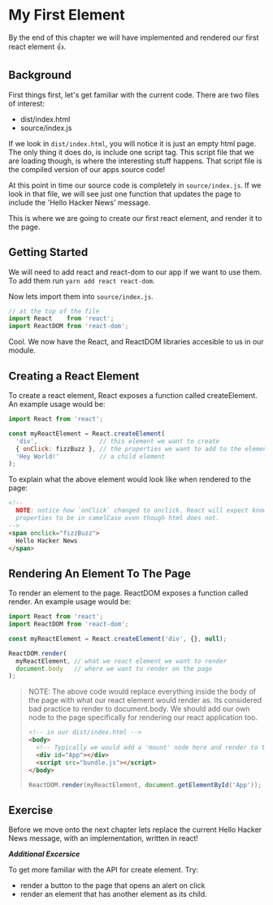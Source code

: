 # My First Element

By the end of this chapter we will have implemented and rendered our first react element 👍.

## Background

First things first, let's get familiar with the current code. There are two files of interest:

- dist/index.html
- source/index.js


If we look in `dist/index.html`, you will notice it is just an empty html page. The only thing it does do, is include one script tag. This script file that we are loading though, is where the interesting stuff happens. That script file is the compiled version of our apps source code!

At this point in time our source code is completely in `source/index.js`. If we look in that file, we will see just one function that updates the page to include the 'Hello Hacker News' message.

This is where we are going to create our first react element, and render it to the page.

## Getting Started

We will need to add react and react-dom to our app if we want to use them. To add them run `yarn add react react-dom`.

Now lets import them into `source/index.js`.

```jsx
// at the top of the file
import React    from 'react';
import ReactDOM from 'react-dom';
```

Cool. We now have the React, and ReactDOM libraries accesible to us in our module.

## Creating a React Element

To create a react element, React exposes a function called createElement. An example usage would be:

```jsx
import React from 'react';

const myReactElement = React.createElement(
  'div',                 // this element we want to create
  { onClick: fizzBuzz }, // the properties we want to add to the element
  'Hey World!'           // a child element
);

```

To explain what the above element would look like when rendered to the page:

```html
<!--
  NOTE: notice how `onClick` changed to onclick. React will expect known
  properties to be in camelCase even though html does not.
-->
<span onclick="fizzBuzz">
  Hello Hacker News
</span>

```

## Rendering An Element To The Page

To render an element to the page. ReactDOM exposes a function called render. An example usage would be:

```jsx
import React from 'react';
import ReactDOM from 'react-dom';

const myReactElement = React.createElement('div', {}, null);

ReactDOM.render(
  myReactElement, // what we react element we want to render
  document.body   // where we want to render on the page
);
```



> NOTE: The above code would replace everything inside the body of the page with what our react element would render as. Its considered bad practice to render to document.body. We should add our own node to the page specifically for rendering our react application too.
>
>  ```html
>  <!-- in our dist/index.html -->
>  <body>
>    <!-- Typically we would add a 'mount' node here and render to that -->
>    <div id="App"></div>
>    <script src="bundle.js"></script>
>  </body>
>  ```
>  ```jsx
>  ReactDOM.render(myReactElement, document.getElementById('App'));
>  ```
>

## Exercise

Before we move onto the next chapter lets replace the current Hello Hacker News message, with an implementation, written in react!

**_Additional Excersice_**

To get more familiar with the API for create element. Try:

- render a button to the page that opens an alert on click
- render an element that has another element as its child.
